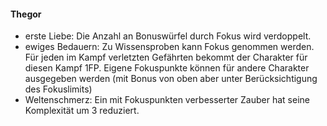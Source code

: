 #### Thegor

* erste Liebe: Die Anzahl an Bonuswürfel durch Fokus wird verdoppelt.
* ewiges Bedauern: Zu Wissensproben kann Fokus genommen werden. Für jeden im Kampf verletzten Gefährten bekommt der
Charakter für diesen Kampf 1FP. Eigene Fokuspunkte können für andere Charakter ausgegeben werden (mit Bonus von oben
aber unter Berücksichtigung des Fokuslimits)
* Weltenschmerz: Ein mit Fokuspunkten verbesserter Zauber hat seine Komplexität um 3 reduziert.
